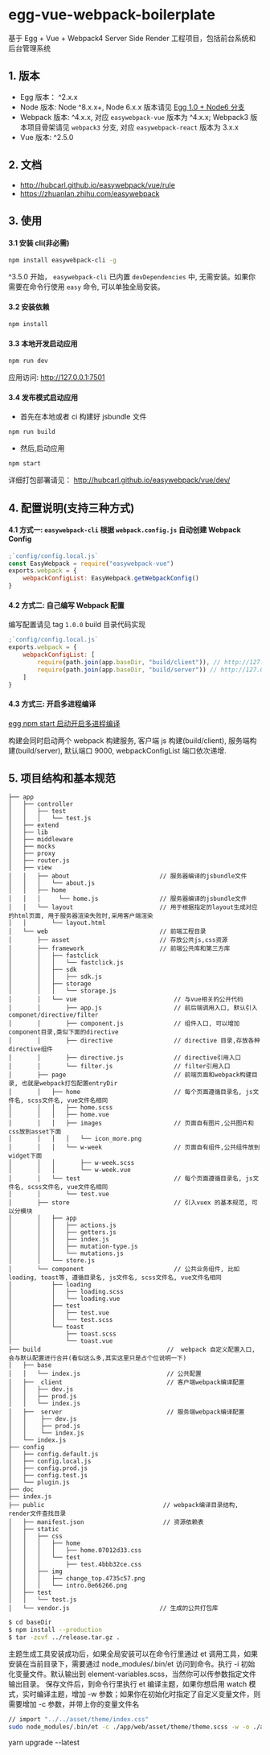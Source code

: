 # egg-vue-webpack-boilerplate

基于 Egg + Vue + Webpack4 Server Side Render 工程项目，包括前台系统和后台管理系统

## 1. 版本

-   Egg 版本： ^2.x.x
-   Node 版本: Node ^8.x.x+, Node 6.x.x 版本请见 [Egg 1.0 + Node6 分支](https://github.com/hubcarl/egg-vue-webpack-boilerplate/tree/node6)
-   Webpack 版本: ^4.x.x, 对应 `easywebpack-vue` 版本为 ^4.x.x; Webpack3 版本项目骨架请见 `webpack3` 分支, 对应 `easywebpack-react` 版本为 3.x.x
-   Vue 版本: ^2.5.0

## 2. 文档

-   http://hubcarl.github.io/easywebpack/vue/rule
-   https://zhuanlan.zhihu.com/easywebpack

## 3. 使用

#### 3.1 安装 cli(非必需)

```bash
npm install easywebpack-cli -g
```

^3.5.0 开始， `easywebpack-cli` 已内置 `devDependencies` 中, 无需安装。如果你需要在命令行使用 `easy` 命令, 可以单独全局安装。

#### 3.2 安装依赖

```bash
npm install
```

#### 3.3 本地开发启动应用

```bash
npm run dev
```

应用访问: http://127.0.0.1:7501

#### 3.4 发布模式启动应用

-   首先在本地或者 ci 构建好 jsbundle 文件

```bash
npm run build
```

-   然后,启动应用

```bash
npm start
```

详细打包部署请见： http://hubcarl.github.io/easywebpack/vue/dev/

## 4. 配置说明(支持三种方式)

#### 4.1 方式一: `easywebpack-cli` 根据 `webpack.config.js` 自动创建 Webpack Config

```js
;`config/config.local.js`
const EasyWebpack = require("easywebpack-vue")
exports.webpack = {
    webpackConfigList: EasyWebpack.getWebpackConfig()
}
```

#### 4.2 方式二: 自己编写 Webpack 配置

编写配置请见 tag `1.0.0` build 目录代码实现

```js
;`config/config.local.js`
exports.webpack = {
    webpackConfigList: [
        require(path.join(app.baseDir, "build/client")), // http://127.0.0.1:9000
        require(path.join(app.baseDir, "build/server")) // http://127.0.0.1:9001
    ]
}
```

#### 4.3 方式三: 开启多进程编译

[egg npm start 启动开启多进程编译](http://hubcarl.github.io/easywebpack/vue/version/)

构建会同时启动两个 webpack 构建服务, 客户端 js 构建(build/client), 服务端构建(build/server), 默认端口 9000, webpackConfigList 端口依次递增.

## 5. 项目结构和基本规范

    ├── app
    │   ├── controller
    │   │   ├── test
    │   │   │   └── test.js
    │   ├── extend
    │   ├── lib
    │   ├── middleware
    │   ├── mocks
    │   ├── proxy
    │   ├── router.js
    │   ├── view
    │   │   ├── about                         // 服务器编译的jsbundle文件
    │   │   │   └── about.js
    │   │   ├── home
    │   │   │     └── home.js                 // 服务器编译的jsbundle文件
    │   │   └── layout                        // 用于根据指定的layout生成对应的html页面, 用于服务器渲染失败时,采用客户端渲染
    │   │       └── layout.html
    │   └── web                               // 前端工程目录
    │       ├── asset                         // 存放公共js,css资源
    │       ├── framework                     // 前端公共库和第三方库
    │       │   ├── fastclick
    │       │   │   └── fastclick.js
    │       │   ├── sdk
    │       │   │   ├── sdk.js
    │       │   ├── storage
    │       │   │   └── storage.js
    │       │   └── vue                           // 与vue相关的公开代码
    │       │       ├── app.js                    // 前后端调用入口, 默认引入componet/directive/filter
    │       │       ├── component.js              // 组件入口, 可以增加component目录,类似下面的directive
    │       │       ├── directive                 // directive 目录,存放各种directive组件
    │       │       ├── directive.js              // directive引用入口
    │       │       └── filter.js                 // filter引用入口
    │       ├── page                              // 前端页面和webpack构建目录, 也就是webpack打包配置entryDir
    │       │   ├── home                          // 每个页面遵循目录名, js文件名, scss文件名, vue文件名相同
    │       │   │   ├── home.scss
    │       │   │   ├── home.vue
    │       │   │   ├── images                    // 页面自有图片,公共图片和css放到asset下面
    │       │   │   │   └── icon_more.png
    │       │   │   └── w-week                    // 页面自有组件,公共组件放到widget下面
    │       │   │       ├── w-week.scss
    │       │   │       └── w-week.vue
    │       │   └── test                          // 每个页面遵循目录名, js文件名, scss文件名, vue文件名相同
    │       │       └── test.vue
    │       ├── store                             // 引入vuex 的基本规范, 可以分模块
    │       │   ├── app
    │       │   │   ├── actions.js
    │       │   │   ├── getters.js
    │       │   │   ├── index.js
    │       │   │   ├── mutation-type.js
    │       │   │   └── mutations.js
    │       │   └── store.js
    │       └── component                         // 公共业务组件, 比如loading, toast等, 遵循目录名, js文件名, scss文件名, vue文件名相同
    │           ├── loading
    │           │   ├── loading.scss
    │           │   └── loading.vue
    │           ├── test
    │           │   ├── test.vue
    │           │   └── test.scss
    │           └── toast
    │               ├── toast.scss
    │               └── toast.vue
    ├── build                                   //  webpack 自定义配置入口, 会与默认配置进行合并(看似这么多,其实这里只是占个位说明一下)
    │   ├── base
    │   │   └── index.js                        // 公共配置
    │   ├──  client                             // 客户端webpack编译配置
    │   │   ├── dev.js
    │   │   ├── prod.js
    │   │   └── index.js
    │   ├──  server                             // 服务端webpack编译配置
    │   │    ├── dev.js
    │   │    ├── prod.js
    │   │    └── index.js
    │   └── index.js
    ├── config
    │   ├── config.default.js
    │   ├── config.local.js
    │   ├── config.prod.js
    │   ├── config.test.js
    │   └── plugin.js
    ├── doc
    ├── index.js
    ├── public                                 // webpack编译目录结构, render文件查找目录
    │   ├── manifest.json                      // 资源依赖表
    │   ├── static
    │   │   ├── css
    │   │   │   ├── home
    │   │   │   │   ├── home.07012d33.css
    │   │   │   └── test
    │   │   │       ├── test.4bbb32ce.css
    │   │   ├── img
    │   │   │   ├── change_top.4735c57.png
    │   │   │   └── intro.0e66266.png
    │   ├── test
    │   │   └── test.js
    │   └── vendor.js                         // 生成的公共打包库

```bash
$ cd baseDir
$ npm install --production
$ tar -zcvf ../release.tar.gz .
```

主题生成工具安装成功后，如果全局安装可以在命令行里通过 et 调用工具，如果安装在当前目录下，需要通过 node_modules/.bin/et 访问到命令。执行 -i 初始化变量文件。默认输出到 element-variables.scss，当然你可以传参数指定文件输出目录。
保存文件后，到命令行里执行 et 编译主题，如果你想启用 watch 模式，实时编译主题，增加 -w 参数；如果你在初始化时指定了自定义变量文件，则需要增加 -c 参数，并带上你的变量文件名

```bash
// import "../../asset/theme/index.css"
sudo node_modules/.bin/et -c ./app/web/asset/theme/theme.scss -w -o ./app/web/asset/theme/
```
yarn upgrade --latest